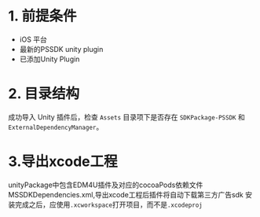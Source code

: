 # 1. 前提条件
- iOS 平台
- 最新的PSSDK unity plugin
- 已添加Unity Plugin

# 2. 目录结构
成功导入 Unity 插件后，检查 `Assets` 目录项下是否存在 `SDKPackage-PSSDK` 和`ExternalDependencyManager`。

# 3.导出xcode工程
unityPackage中包含EDM4U插件及对应的cocoaPods依赖文件 MSSDKDependencies.xml,导出xcode工程后插件将自动下载第三方广告sdk
安装完成之后，应使用`.xcworkspace`打开项目，而不是`.xcodeproj`

